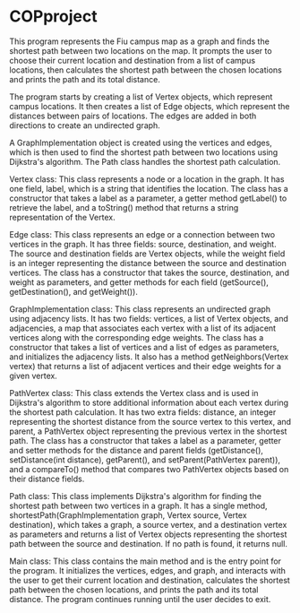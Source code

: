 # COPproject

This program represents the Fiu campus map as a graph and finds the shortest path between two locations on the map. It prompts the user to choose their current location and destination from a list of campus locations, then calculates the shortest path between the chosen locations and prints the path and its total distance.

The program starts by creating a list of Vertex objects, which represent campus locations. It then creates a list of Edge objects, which represent the distances between pairs of locations. The edges are added in both directions to create an undirected graph.

A GraphImplementation object is created using the vertices and edges, which is then used to find the shortest path between two locations using Dijkstra's algorithm. The Path class handles the shortest path calculation.

Vertex class: This class represents a node or a location in the graph. It has one field, label, which is a string that identifies the location. The class has a constructor that takes a label as a parameter, a getter method getLabel() to retrieve the label, and a toString() method that returns a string representation of the Vertex.

Edge class: This class represents an edge or a connection between two vertices in the graph. It has three fields: source, destination, and weight. The source and destination fields are Vertex objects, while the weight field is an integer representing the distance between the source and destination vertices. The class has a constructor that takes the source, destination, and weight as parameters, and getter methods for each field (getSource(), getDestination(), and getWeight()).

GraphImplementation class: This class represents an undirected graph using adjacency lists. It has two fields: vertices, a list of Vertex objects, and adjacencies, a map that associates each vertex with a list of its adjacent vertices along with the corresponding edge weights. The class has a constructor that takes a list of vertices and a list of edges as parameters, and initializes the adjacency lists. It also has a method getNeighbors(Vertex vertex) that returns a list of adjacent vertices and their edge weights for a given vertex.

PathVertex class: This class extends the Vertex class and is used in Dijkstra's algorithm to store additional information about each vertex during the shortest path calculation. It has two extra fields: distance, an integer representing the shortest distance from the source vertex to this vertex, and parent, a PathVertex object representing the previous vertex in the shortest path. The class has a constructor that takes a label as a parameter, getter and setter methods for the distance and parent fields (getDistance(), setDistance(int distance), getParent(), and setParent(PathVertex parent)), and a compareTo() method that compares two PathVertex objects based on their distance fields.

Path class: This class implements Dijkstra's algorithm for finding the shortest path between two vertices in a graph. It has a single method, shortestPath(GraphImplementation graph, Vertex source, Vertex destination), which takes a graph, a source vertex, and a destination vertex as parameters and returns a list of Vertex objects representing the shortest path between the source and destination. If no path is found, it returns null.

Main class: This class contains the main method and is the entry point for the program. It initializes the vertices, edges, and graph, and interacts with the user to get their current location and destination, calculates the shortest path between the chosen locations, and prints the path and its total distance. The program continues running until the user decides to exit.